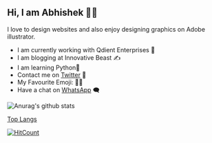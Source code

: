 ## Hi, I am Abhishek 👨‍🦱
I love to design websites and also enjoy designing graphics on Adobe illustrator.

* I am currently working with Qdient Enterprises 🏢
* I am blogging at Innovative Beast ✍️
* I am learning Python🐍
* Contact me on [Twitter](https://twitter.com/w3Abhishek) 🐥
* My Favourite Emoji: 🤦‍♂️
* Have a chat on [WhatsApp](https://wa.me/919305814247) 🗨️

![Anurag's github stats](https://github-readme-stats.vercel.app/api?username=w3Abhishek&show_icons=true&theme=radical)

[Top Langs](https://github-readme-stats.vercel.app/api/top-langs/?username=w3Abhishek)

[![HitCount](http://hits.dwyl.com/w3Abhishek/{project}.svg)](http://hits.dwyl.com/w3Abhishek/{project})
